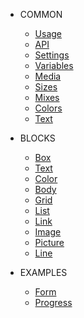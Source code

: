 * COMMON

  * [Usage](/common/usage.md)
  * [API](/base/api.md)
  * [Settings](/base/settings.md)
  * [Variables](/base/variables.md)
  * [Media](/base/media.md)
  * [Sizes](/base/sizes.md)
  * [Mixes](/common/mixes.md)
  * [Colors](/base/colors.md)
  * [Text](/base/text.md)

* BLOCKS
  * [Box](packages/evokit-box/)
  * [Text](packages/evokit-text/)
  * [Color](packages/evokit-color/)
  * [Body](packages/evokit-body/)
  * [Grid](packages/evokit-grid/)
  * [List](packages/evokit-list/)
  * [Link](packages/evokit-link/)
  * [Image](packages/evokit-image/)
  * [Picture](packages/evokit-picture/)
  * [Line](packages/evokit-line/)

* EXAMPLES

  * [Form](complex/form.md)
  * [Progress](complex/progress.md)
  <!-- * [Card](complex/card.md) -->
